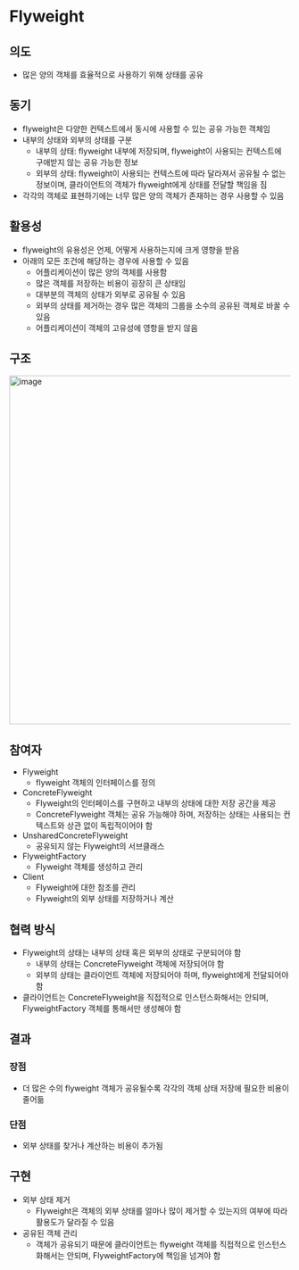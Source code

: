 # Flyweight

## 의도

- 많은 양의 객체를 효율적으로 사용하기 위해 상태를 공유

## 동기

- flyweight은 다양한 컨텍스트에서 동시에 사용할 수 있는 공유 가능한 객체임
- 내부의 상태와 외부의 상태를 구분
  - 내부의 상태: flyweight 내부에 저장되며, flyweight이 사용되는 컨텍스트에 구애받지 않는 공유 가능한 정보
  - 외부의 상태: flyweight이 사용되는 컨텍스트에 따라 달라져서 공유될 수 없는 정보이며, 클라이언트의 객체가 flyweight에게 상태를 전달할 책임을 짐
- 각각의 객체로 표현하기에는 너무 많은 양의 객체가 존재하는 경우 사용할 수 있음

## 활용성

- flyweight의 유용성은 언제, 어떻게 사용하는지에 크게 영향을 받음
- 아래의 모든 조건에 해당하는 경우에 사용할 수 있음
  - 어플리케이션이 많은 양의 객체를 사용함
  - 많은 객체를 저장하는 비용이 굉장히 큰 상태임
  - 대부분의 객체의 상태가 외부로 공유될 수 있음
  - 외부의 상태를 제거하는 경우 많은 객체의 그룹을 소수의 공유된 객체로 바꿀 수 있음
  - 어플리케이션이 객체의 고유성에 영항을 받지 않음

## 구조

<img width="625" alt="image" src="https://github.com/user-attachments/assets/f81aa7bc-d7bc-43c3-95b0-2613985049fd" />

## 참여자

- Flyweight
  - flyweight 객체의 인터페이스를 정의
- ConcreteFlyweight
  - Flyweight의 인터페이스를 구현하고 내부의 상태에 대한 저장 공간을 제공
  - ConcreteFlyweight 객체는 공유 가능해야 하며, 저장하는 상태는 사용되는 컨텍스트와 상관 없이 독립적이어야 함
- UnsharedConcreteFlyweight
  - 공유되지 않는 Flyweight의 서브클래스
- FlyweightFactory
  - Flyweight 객체를 생성하고 관리
- Client
  - Flyweight에 대한 참조를 관리
  - Flyweight의 외부 상태를 저장하거나 계산

## 협력 방식

- Flyweight의 상태는 내부의 상태 혹은 외부의 상태로 구분되어야 함
  - 내부의 상태는 ConcreteFlyweight 객체에 저장되어야 함
  - 외부의 상태는 클라이언트 객체에 저장되어야 하며, flyweight에게 전달되어야 함
- 클라이언트는 ConcreteFlyweight을 직접적으로 인스턴스화해서는 안되며, FlyweightFactory 객체를 통해서만 생성해야 함

## 결과

### 장점

- 더 많은 수의 flyweight 객체가 공유될수록 각각의 객체 상태 저장에 필요한 비용이 줄어듦

### 단점

- 외부 상태를 찾거나 계산하는 비용이 추가됨

## 구현

- 외부 상태 제거
  - Flyweight은 객체의 외부 상태를 얼마나 많이 제거할 수 있는지의 여부에 따라 활용도가 달라질 수 있음
- 공유된 객체 관리
  - 객체가 공유되기 때문에 클라이언트는 flyweight 객체를 직접적으로 인스턴스화해서는 안되며, FlyweightFactory에 책임을 넘겨야 함
